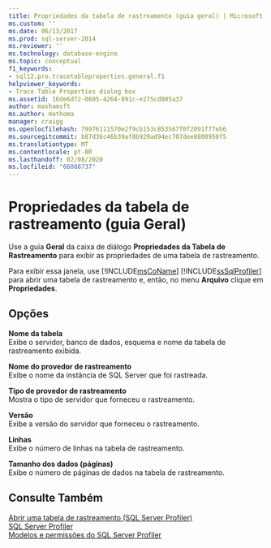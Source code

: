 ```yaml
---
title: Propriedades da tabela de rastreamento (guia geral) | Microsoft Docs
ms.custom: ''
ms.date: 06/13/2017
ms.prod: sql-server-2014
ms.reviewer: ''
ms.technology: database-engine
ms.topic: conceptual
f1_keywords:
- sql12.pro.tracetableproperties.general.f1
helpviewer_keywords:
- Trace Table Properties dialog box
ms.assetid: 16de6d72-0605-4264-891c-e275cd005a37
author: mashamsft
ms.author: mathoma
manager: craigg
ms.openlocfilehash: 79976111570e2f9cb153c853567f0f2091f77eb6
ms.sourcegitcommit: b87d36c46b39af8b929ad94ec707dee8800950f5
ms.translationtype: MT
ms.contentlocale: pt-BR
ms.lasthandoff: 02/08/2020
ms.locfileid: "66088737"
---
```

# <a name="trace-table-properties-general-tab"></a>Propriedades da tabela de rastreamento (guia Geral)
  Use a guia **Geral** da caixa de diálogo **Propriedades da Tabela de Rastreamento** para exibir as propriedades de uma tabela de rastreamento.  
  
 Para exibir essa janela, use [!INCLUDE[msCoName](../includes/msconame-md.md)] [!INCLUDE[ssSqlProfiler](../includes/sssqlprofiler-md.md)] para abrir uma tabela de rastreamento e, então, no menu **Arquivo** clique em **Propriedades**.  
  
## <a name="options"></a>Opções  
 **Nome da tabela**  
 Exibe o servidor, banco de dados, esquema e nome da tabela de rastreamento exibida.  
  
 **Nome do provedor de rastreamento**  
 Exibe o nome da instância de SQL Server que foi rastreada.  
  
 **Tipo de provedor de rastreamento**  
 Mostra o tipo de servidor que forneceu o rastreamento.  
  
 **Versão**  
 Exibe a versão do servidor que forneceu o rastreamento.  
  
 **Linhas**  
 Exibe o número de linhas na tabela de rastreamento.  
  
 **Tamanho dos dados (páginas)**  
 Exibe o número de páginas de dados na tabela de rastreamento.  
  
## <a name="see-also"></a>Consulte Também  
 [Abrir uma tabela de rastreamento &#40;SQL Server Profiler&#41;](../tools/sql-server-profiler/open-a-trace-table-sql-server-profiler.md)   
 [SQL Server Profiler](../tools/sql-server-profiler/sql-server-profiler.md)   
 [Modelos e permissões do SQL Server Profiler](../tools/sql-server-profiler/sql-server-profiler-templates-and-permissions.md)  
  
  
